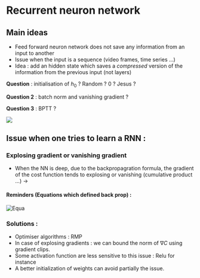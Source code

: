 # Recurrent neuron network

## Main ideas

- Feed forward neuron network does not save any information from an input to another
- Issue when the input is a sequence (video frames, time series ...)
- Idea : add an hidden state which saves a *compressed* version of the information from the previous input (not layers)

**Question** : initialisation of $h_0$ ? Random ? 0 ? Jesus ?

**Question 2** : batch norm and vanishing gradient ?

**Question 3** : BPTT ? 

![](https://miro.medium.com/max/3172/1*mHimR6ok4bAEYhKESwhdrg.png)

## Issue when one tries to learn a RNN :

### Explosing gradient or vanishing gradient

- When the NN is deep, due to the backpropagration formula, the gradient of the cost function tends to explosing or vanishing (cumulative product ...) $\to$ 

#### Reminders (Equations which defined back prop) :

![Equa](http://neuralnetworksanddeeplearning.com/images/tikz21.png)

### Solutions :

- Optimiser algorithms : RMP
- In case of explosing gradients : we can bound the norm of $\nabla C$ using gradient clips.
- Some activation function are less sensitive to this issue : Relu for instance
- A better initialization of weights can avoid partially the issue.